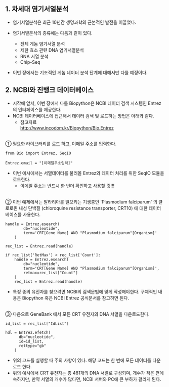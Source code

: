 ## 1. 차세대 염기서열분석
- 염기서열분석은 최근 10년간 생명과학의 근본적인 발전을 이끌었다. 
- 염기서열분석의 종류에는 다음과 같이 있다.
  - 전체 게놈 염기서열 분석
  - 제한 효소 관련 DNA 염기서열분석
  - RNA 서열 분석
  - Chip-Seq 
    
- 이번 장에서는 기초적인 게놈 데이터 분석 단계에 대해서만 다룰 예정이다. 

## 2. NCBI와 진뱅크 데이터베이스
- 시작에 앞서, 이번 장에서 다룰 Biopython은 NCBI 데이터 검색 시스템인 Entrez의 인터페이스를 제공한다.
- NCBI 데이터베이스에 접근해서 데이터 검색 및 로드하는 방법은 아래와 같다.
  - 참고자료<br>
    http://www.incodom.kr/Biopython/Bio.Entrez
<br><br>
  
① 필요한 라이브러리를 로드 하고, 이메일 주소를 입력한다.
```buildoutcfg
from Bio import Entrez, SeqIO

Entrez.email = "[이메일주소입력]"
```
- 이번 예시에서는 서열데이터를 불러올 Entrez와 데이터 처리를 위한 SeqIO 모듈을 로드한다. 
  - 이메일 주소는 반드시 한 번더 확인하고 사용할 것!!!
<br><br>

② 이번 예제에서는 말라리아를 일으키는 기생충인 'Plasmodium falciparum' 의 클로로퀸 내성 단백질 (chloroquine resistance transporter, CRT10) 에 대한 데이터베이스를 사용한다.
```buildoutcfg
handle = Entrez.esearch(
        db="nucleotide",
        term='CRT[Gene Name] AND "Plasmodium falciparum"[Organism]'
    )

rec_list = Entrez.read(handle)

if rec_list['RetMax'] < rec_list['Count']:
    handle = Entrez.esearch(
        db="nucleotide",
        term='CRT[Gene Name] AND "Plasmodium falciparum"[Organism]',
        retmax=rec_list["Count"]
    )
    rec_list = Entrez.read(handle)
```

- 특정 종의 유전자를 찾으려면 NCBI의 검색문법에 맞게 작성해야한다. 구체적인 내용은 Biopython 혹은 NCBI Entrez 공식문서를 참고하면 된다.
<br><br>
  
③ 다음으로 GeneBank 에서 모든 CRT 유전자의 DNA 서열을 다운로드한다. 
```buildoutcfg
id_list = rec_list["IdList"]

hdl = Entrez.efetch(
      db="nucleotide",
      id=id_list,
      rettype="gb"
    )
```
- 위의 코드를 실행할 때 주의 사항이 있다. 해당 코드는 한 번에 모든 데이터를 다운로드 한다. 
- 위의 예시에서 CRT 유전자는 총 481개의 DNA 서열로 구성되며, 개수가 적은 편에 속하지만, 만약 서열의 개수가 많다면, NCBI 서버와 PC에 큰 부하가 걸리게 된다.
<br><br>
  

  
